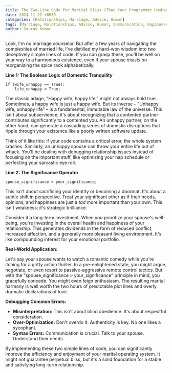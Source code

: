 ```yaml
---
title: The Two-Line Code for Marital Bliss (That Your Programmer Husband Can Understand)
date: 2024-11-22 +0530
categories: [Relationships, Marriage, Advice, Humor]
tags: [Marriage, Relationships, Advice, Humor, Communication, Happiness, Life Hacks, Husband, Wife]
author: Saurav Kumar
---
```


Look, I'm no marriage counselor. But after a few years of navigating the complexities of married life, I've distilled my hard-won wisdom into two deceptively simple lines of code. If you can grasp these, you'll be well on your way to a harmonious existence, even if your spouse *insists* on reorganizing the spice rack alphabetically.

**Line 1: The Boolean Logic of Domestic Tranquility**

```
if (wife_unhappy == True):
    life_unhappy = True;
```

The classic adage, "Happy wife, happy life," might not always hold true. Sometimes, a happy wife is just a happy wife.  But its inverse – "Unhappy wife, unhappy life" – is a fundamental, immutable law of the universe.  This isn't about subservience; it's about recognizing that a contented partner contributes significantly to a contented you.  An unhappy partner, on the other hand, can generate a cascading series of domestic disruptions that ripple through your existence like a poorly written software update.

Think of it like this: if your code contains a critical error, the whole system crashes. Similarly, an unhappy spouse can throw your entire life out of whack. You'll be dealing with debugging relationship issues instead of focusing on the important stuff, like optimizing your nap schedule or perfecting your sarcastic eye roll.

**Line 2: The Significance Operator**

```
spouse_significance > your_significance;
```

This isn't about sacrificing your identity or becoming a doormat. It's about a subtle shift in perspective.  Treat your significant other as if their needs, opinions, and happiness are just a *tad* more important than your own. This isn't weakness; it's strategic brilliance.  

Consider it a long-term investment. When you prioritize your spouse's well-being, you're investing in the overall health and happiness of your relationship.  This generates dividends in the form of reduced conflict, increased affection, and a generally more pleasant living environment.  It's like compounding interest for your emotional portfolio.

**Real-World Application:**

Let's say your spouse wants to watch a romantic comedy while you're itching for a gritty action thriller.  In a pre-enlightened state, you might argue, negotiate, or even resort to passive-aggressive remote control tactics. But with the "spouse_significance > your_significance" principle in mind, you gracefully concede. You might even feign enthusiasm. The resulting marital harmony is well worth the two hours of predictable plot lines and overly dramatic declarations of love.

**Debugging Common Errors:**

* **Misinterpretation:**  This isn't about blind obedience. It's about respectful consideration.
* **Over-Optimization:** Don't overdo it.  Authenticity is key.  No one likes a sycophant.
* **Syntax Errors:**  Communication is crucial.  Talk to your spouse.  Understand their needs.

By implementing these two simple lines of code, you can significantly improve the efficiency and enjoyment of your marital operating system.  It might not guarantee perpetual bliss, but it's a solid foundation for a stable and satisfying long-term relationship.
